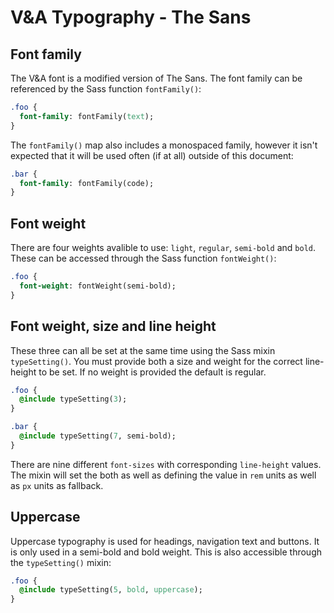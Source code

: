 # V&A Typography - The Sans

## Font family

The V&A font is a modified version of The Sans. The font family can be referenced by the Sass function `fontFamily()`:

```sass
.foo {
  font-family: fontFamily(text);
}
```

The `fontFamily()` map also includes a monospaced family, however it isn't expected that it will be used often (if at all) outside of this document:

```sass
.bar {
  font-family: fontFamily(code);
}
```

## Font weight

There are four weights avalible to use: `light`, `regular`, `semi-bold` and `bold`. These can be accessed through the Sass function `fontWeight()`:

```sass
.foo {
  font-weight: fontWeight(semi-bold);
}
```

## Font weight, size and line height

These three can all be set at the same time using the Sass mixin `typeSetting()`. You must provide both a size and weight for the correct line-height to be set. If no weight is provided the default is regular.

```sass
.foo {
  @include typeSetting(3);
}

.bar {
  @include typeSetting(7, semi-bold);
}
```

There are nine different `font-sizes` with corresponding `line-height` values. The mixin will set the both as well as defining the value in `rem` units as well as `px` units as fallback.

## Uppercase

Uppercase typography is used for headings, navigation text and buttons. It is only used in a semi-bold and bold weight. This is also accessible through the `typeSetting()` mixin:

```sass
.foo {
  @include typeSetting(5, bold, uppercase);
}
```
